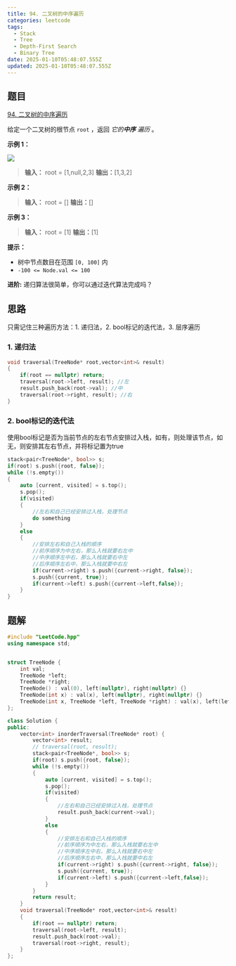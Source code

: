 ```yaml
---
title: 94. 二叉树的中序遍历
categories: leetcode
tags: 
  - Stack
  - Tree
  - Depth-First Search
  - Binary Tree
date: 2025-01-10T05:48:07.555Z
updated: 2025-01-10T05:48:07.555Z
---
```


<!--more-->

## 题目

[94. 二叉树的中序遍历](https://leetcode.cn/problems/binary-tree-inorder-traversal)

给定一个二叉树的根节点 `root` ，返回 _它的**中序**  遍历_ 。



**示例 1：**

![](https://assets.leetcode.com/uploads/2020/09/15/inorder_1.jpg)

> 
> 
> **输入：** root = [1,null,2,3]
> **输出：**[1,3,2]
> 

**示例 2：**

> 
> 
> **输入：** root = []
> **输出：**[]
> 

**示例 3：**

> 
> 
> **输入：** root = [1]
> **输出：**[1]
> 



**提示：**

  * 树中节点数目在范围 `[0, 100]` 内
  * `-100 <= Node.val <= 100`



**进阶:**  递归算法很简单，你可以通过迭代算法完成吗？



## 思路

只需记住三种遍历方法：1. 递归法，2. bool标记的迭代法，3. 层序遍历

### 1. 递归法

```cpp
void traversal(TreeNode* root,vector<int>& result)
{
    if(root == nullptr) return;
    traversal(root->left, result); //左
    result.push_back(root->val); //中
    traversal(root->right, result); //右
}
```

### 2. bool标记的迭代法

使用bool标记是否为当前节点的左右节点安排过入栈，如有，则处理该节点，如无，则安排其左右节点，并将标记置为true

```cpp
stack<pair<TreeNode*, bool>> s;
if(root) s.push({root, false});
while (!s.empty()) 
{
    auto [current, visited] = s.top();
    s.pop();
    if(visited)
    {
        //左右和自己已经安排过入栈，处理节点
        do something
    }
    else
    {
        //安排左右和自己入栈的顺序
        //前序顺序为中左右，那么入栈就要右左中
        //中序顺序左中右，那么入栈就要右中左
        //后序顺序左右中，那么入栈就要中右左
        if(current->right) s.push({current->right, false});
        s.push({current, true});
        if(current->left) s.push({current->left,false});
    }
}
```

## 题解

```cpp
#include "LeetCode.hpp"
using namespace std;


struct TreeNode {
    int val;
    TreeNode *left;
    TreeNode *right;
    TreeNode() : val(0), left(nullptr), right(nullptr) {}
    TreeNode(int x) : val(x), left(nullptr), right(nullptr) {}
    TreeNode(int x, TreeNode *left, TreeNode *right) : val(x), left(left), right(right) {}
};

class Solution {
public:
    vector<int> inorderTraversal(TreeNode* root) {
        vector<int> result;
        // traversal(root, result);
        stack<pair<TreeNode*, bool>> s;
        if(root) s.push({root, false});
        while (!s.empty()) 
        {
            auto [current, visited] = s.top();
            s.pop();
            if(visited)
            {
                //左右和自己已经安排过入栈，处理节点
                result.push_back(current->val);
            }
            else
            {
                //安排左右和自己入栈的顺序
                //前序顺序为中左右，那么入栈就要右左中
                //中序顺序左中右，那么入栈就要右中左
                //后序顺序左右中，那么入栈就要中右左
                if(current->right) s.push({current->right, false});
                s.push({current, true});
                if(current->left) s.push({current->left,false});
            }
        }
        return result;
    }
    void traversal(TreeNode* root,vector<int>& result)
    {
        if(root == nullptr) return;
        traversal(root->left, result);
        result.push_back(root->val);
        traversal(root->right, result);
    }
};
```
